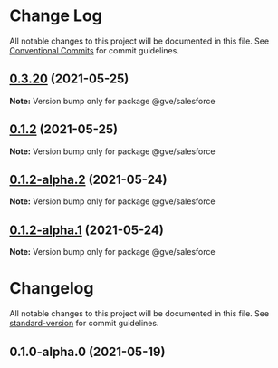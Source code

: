 # Change Log

All notable changes to this project will be documented in this file.
See [Conventional Commits](https://conventionalcommits.org) for commit guidelines.

## [0.3.20](https://www-github.cisco.com/matnorri/essentials/compare/@gve/salesforce@0.1.2...@gve/salesforce@0.3.20) (2021-05-25)

**Note:** Version bump only for package @gve/salesforce





## [0.1.2](https://www-github.cisco.com/matnorri/essentials/compare/@gve/salesforce@0.1.2-alpha.2...@gve/salesforce@0.1.2) (2021-05-25)

**Note:** Version bump only for package @gve/salesforce





## [0.1.2-alpha.2](https://www-github.cisco.com/matnorri/essentials/compare/@gve/salesforce@0.1.2-alpha.1...@gve/salesforce@0.1.2-alpha.2) (2021-05-24)

**Note:** Version bump only for package @gve/salesforce





## [0.1.2-alpha.1](https://www-github.cisco.com/matnorri/essentials/compare/@gve/salesforce@0.1.2-alpha.0...@gve/salesforce@0.1.2-alpha.1) (2021-05-24)

**Note:** Version bump only for package @gve/salesforce





# Changelog

All notable changes to this project will be documented in this file. See [standard-version](https://github.com/conventional-changelog/standard-version) for commit guidelines.

## 0.1.0-alpha.0 (2021-05-19)
